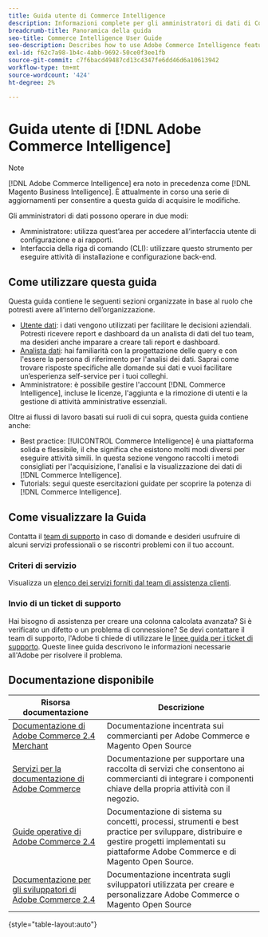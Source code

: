```yaml
---
title: Guida utente di Commerce Intelligence
description: Informazioni complete per gli amministratori di dati di Commerce Intelligence.
breadcrumb-title: Panoramica della guida
seo-title: Commerce Intelligence User Guide
seo-description: Describes how to use Adobe Commerce Intelligence features used to gain insights from Adobe Commerce or Magento Open Source data, along with other third-party data sources.
exl-id: f62c7a98-1b4c-4abb-9692-50ce0f3ee1fb
source-git-commit: c7f6bacd49487cd13c4347fe6dd46d6a10613942
workflow-type: tm+mt
source-wordcount: '424'
ht-degree: 2%

---
```



# Guida utente di [!DNL Adobe Commerce Intelligence]

>[!NOTE]
>
>[!DNL Adobe Commerce Intelligence] era noto in precedenza come [!DNL Magento Business Intelligence]. È attualmente in corso una serie di aggiornamenti per consentire a questa guida di acquisire le modifiche.

Gli amministratori di dati possono operare in due modi:

- Amministratore: utilizza quest’area per accedere all’interfaccia utente di configurazione e ai rapporti.
- Interfaccia della riga di comando (CLI): utilizzare questo strumento per eseguire attività di installazione e configurazione back-end.

## Come utilizzare questa guida

Questa guida contiene le seguenti sezioni organizzate in base al ruolo che potresti avere all’interno dell’organizzazione.

- [Utente dati](data-user.md): i dati vengono utilizzati per facilitare le decisioni aziendali. Potresti ricevere report e dashboard da un analista di dati del tuo team, ma desideri anche imparare a creare tali report e dashboard.
- [Analista dati](data-analyst.md): hai familiarità con la progettazione delle query e con l&#39;essere la persona di riferimento per l&#39;analisi dei dati. Saprai come trovare risposte specifiche alle domande sui dati e vuoi facilitare un’esperienza self-service per i tuoi colleghi.
- Amministratore: è possibile gestire l&#39;account [!DNL Commerce Intelligence], incluse le licenze, l&#39;aggiunta e la rimozione di utenti e la gestione di attività amministrative essenziali.

Oltre ai flussi di lavoro basati sui ruoli di cui sopra, questa guida contiene anche:

- Best practice: [!UICONTROL Commerce Intelligence] è una piattaforma solida e flessibile, il che significa che esistono molti modi diversi per eseguire attività simili. In questa sezione vengono raccolti i metodi consigliati per l&#39;acquisizione, l&#39;analisi e la visualizzazione dei dati di [!DNL Commerce Intelligence].
- Tutorials: segui queste esercitazioni guidate per scoprire la potenza di [!DNL Commerce Intelligence].

## Come visualizzare la Guida

Contatta il [team di supporto](https://experienceleague.adobe.com/docs/commerce-knowledge-base/kb/troubleshooting/miscellaneous/mbi-service-policies.html?lang=it) in caso di domande e desideri usufruire di alcuni servizi professionali o se riscontri problemi con il tuo account.

### Criteri di servizio

Visualizza un [elenco dei servizi forniti dal team di assistenza clienti](https://experienceleague.adobe.com/docs/commerce-knowledge-base/kb/troubleshooting/miscellaneous/mbi-service-policies.html?lang=it).

### Invio di un ticket di supporto

Hai bisogno di assistenza per creare una colonna calcolata avanzata? Si è verificato un difetto o un problema di connessione? Se devi contattare il team di supporto, l&#39;Adobe ti chiede di utilizzare le [linee guida per i ticket di supporto](https://experienceleague.adobe.com/docs/commerce-knowledge-base/kb/troubleshooting/miscellaneous/mbi-service-policies.html?lang=it). Queste linee guida descrivono le informazioni necessarie all&#39;Adobe per risolvere il problema.

## Documentazione disponibile

| Risorsa documentazione | Descrizione |
|----------------------- | ----------- |
| [Documentazione di Adobe Commerce 2.4 Merchant](https://experienceleague.adobe.com/docs/commerce-admin/user-guides/home.html?lang=it) | Documentazione incentrata sui commercianti per Adobe Commerce e Magento Open Source |
| [Servizi per la documentazione di Adobe Commerce](https://experienceleague.adobe.com/docs/commerce-merchant-services/user-guides/home.html?lang=it) | Documentazione per supportare una raccolta di servizi che consentono ai commercianti di integrare i componenti chiave della propria attività con il negozio. |
| [Guide operative di Adobe Commerce 2.4](https://experienceleague.adobe.com/docs/commerce-operations/operational-guides/home.html?lang=it) | Documentazione di sistema su concetti, processi, strumenti e best practice per sviluppare, distribuire e gestire progetti implementati su piattaforme Adobe Commerce e di Magento Open Source. |
| [Documentazione per gli sviluppatori di Adobe Commerce 2.4](https://developer.adobe.com/commerce/) | Documentazione incentrata sugli sviluppatori utilizzata per creare e personalizzare Adobe Commerce o Magento Open Source |

{style="table-layout:auto"}
